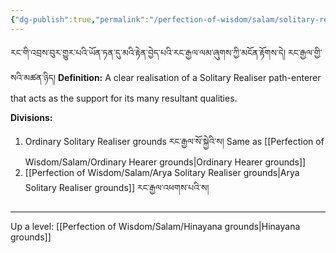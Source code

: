 ```yaml
---
{"dg-publish":true,"permalink":"/perfection-of-wisdom/salam/solitary-realiser-grounds/"}
---
```


རང་གི་འབྲས་བུར་གྱུར་པའི་ཡོན་ཏན་དུ་མའི་རྟེན་བྱེད་པའི་རང་རྒྱལ་ལམ་ཞུགས་ཀྱི་མངོན་རྟོགས་དེ། རང་རྒྱལ་གྱི་སའི་མཚན་ཉིད།
**Definition:** A clear realisation of a Solitary Realiser path-enterer that acts as the support for its many resultant qualities.

**Divisions:**
1. Ordinary Solitary Realiser grounds རང་རྒྱལ་སོ་སྐྱེའི་ས།
   Same as [[Perfection of Wisdom/Salam/Ordinary Hearer grounds\|Ordinary Hearer grounds]]
2. [[Perfection of Wisdom/Salam/Arya Solitary Realiser grounds\|Arya Solitary Realiser grounds]] རང་རྒྱལ་འཕགས་པའི་ས།

---
Up a level: [[Perfection of Wisdom/Salam/Hinayana grounds\|Hinayana grounds]]
